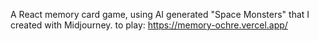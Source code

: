 A React memory card game, using AI generated "Space Monsters" that I created with Midjourney. to play: https://memory-ochre.vercel.app/
